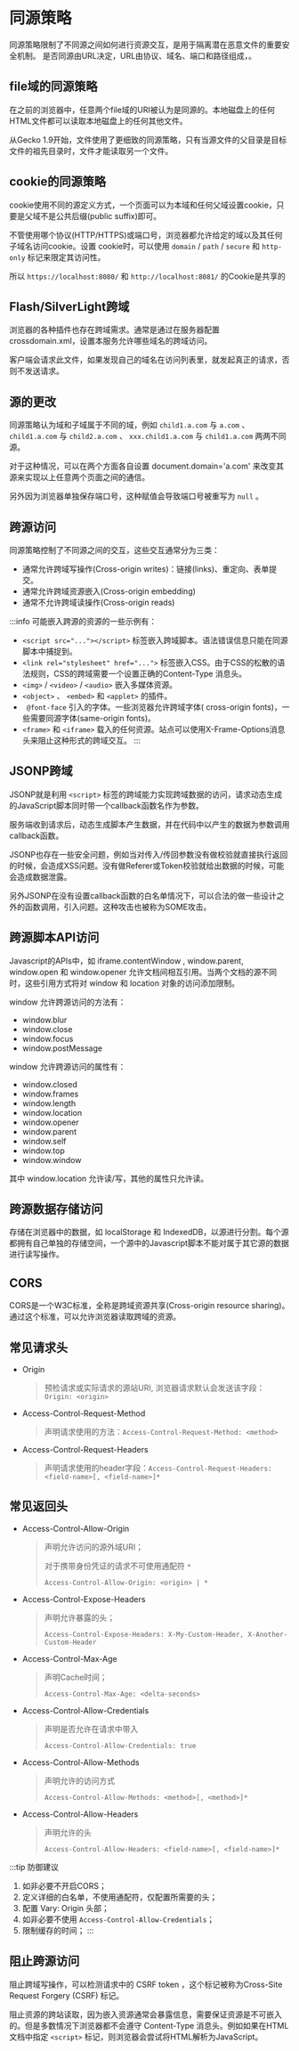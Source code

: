 # 同源策略

同源策略限制了不同源之间如何进行资源交互，是用于隔离潜在恶意文件的重要安全机制。 是否同源由URL决定，URL由协议、域名、端口和路径组成，<lines text="如果两个URL的协议、域名和端口相同，则表示他们同源"/>。


## file域的同源策略
在之前的浏览器中，任意两个file域的URI被认为是同源的。本地磁盘上的任何HTML文件都可以读取本地磁盘上的任何其他文件。

从Gecko 1.9开始，文件使用了更细致的同源策略，只有当源文件的父目录是目标文件的祖先目录时，文件才能读取另一个文件。

## cookie的同源策略
cookie使用不同的源定义方式，一个页面可以为本域和任何父域设置cookie，只要是父域不是公共后缀(public suffix)即可。

不管使用哪个协议(HTTP/HTTPS)或端口号，浏览器都允许给定的域以及其任何子域名访问cookie。设置 cookie时，可以使用 `domain` / `path` / `secure` 和 `http-only` 标记来限定其访问性。

所以 `https://localhost:8080/` 和 `http://localhost:8081/` 的Cookie是共享的

## Flash/SilverLight跨域

浏览器的各种插件也存在跨域需求。通常是通过在服务器配置crossdomain.xml，设置本服务允许哪些域名的跨域访问。

客户端会请求此文件，如果发现自己的域名在访问列表里，就发起真正的请求，否则不发送请求。

## 源的更改

同源策略认为域和子域属于不同的域，例如 `child1.a.com` 与 `a.com` 、 `child1.a.com` 与 `child2.a.com` 、 `xxx.child1.a.com` 与 `child1.a.com` 两两不同源。

对于这种情况，可以在两个方面各自设置 document.domain='a.com' 来改变其源来实现以上任意两个页面之间的通信。

另外因为浏览器单独保存端口号，这种赋值会导致端口号被重写为 `null` 。

## 跨源访问
同源策略控制了不同源之间的交互，这些交互通常分为三类：
- 通常允许跨域写操作(Cross-origin writes)：链接(links)、重定向、表单提交。
- 通常允许跨域资源嵌入(Cross-origin embedding)
- 通常不允许跨域读操作(Cross-origin reads)

:::info 可能嵌入跨源的资源的一些示例有：
- `<script src="..."></script>` 标签嵌入跨域脚本。语法错误信息只能在同源脚本中捕捉到。
- `<link rel="stylesheet" href="...">` 标签嵌入CSS。由于CSS的松散的语法规则，CSS的跨域需要一个设置正确的Content-Type 消息头。
- `<img>` / `<video>` / `<audio>` 嵌入多媒体资源。
- `<object>` 、 `<embed>` 和 `<applet>` 的插件。
- ` @font-face` 引入的字体。一些浏览器允许跨域字体( cross-origin fonts)，一些需要同源字体(same-origin fonts)。
- `<frame>` 和 `<iframe>` 载入的任何资源。站点可以使用X-Frame-Options消息头来阻止这种形式的跨域交互。
:::

## JSONP跨域

JSONP就是利用 `<script>` 标签的跨域能力实现跨域数据的访问，请求动态生成的JavaScript脚本同时带一个callback函数名作为参数。

服务端收到请求后，动态生成脚本产生数据，并在代码中以产生的数据为参数调用callback函数。

JSONP也存在一些安全问题，例如当对传入/传回参数没有做校验就直接执行返回的时候，会造成XSS问题。没有做Referer或Token校验就给出数据的时候，可能会造成数据泄露。

另外JSONP在没有设置callback函数的白名单情况下，可以合法的做一些设计之外的函数调用，引入问题。这种攻击也被称为SOME攻击。

## 跨源脚本API访问

Javascript的APIs中，如 iframe.contentWindow , window.parent, window.open 和 window.opener 允许文档间相互引用。当两个文档的源不同时，这些引用方式将对 window 和 location 对象的访问添加限制。

window 允许跨源访问的方法有：
- window.blur
- window.close
- window.focus
- window.postMessage

window 允许跨源访问的属性有：
- window.closed
- window.frames
- window.length
- window.location
- window.opener
- window.parent
- window.self
- window.top
- window.window

其中 window.location 允许读/写，其他的属性只允许读。

## 跨源数据存储访问

存储在浏览器中的数据，如 localStorage 和 IndexedDB，以源进行分割。每个源都拥有自己单独的存储空间，一个源中的Javascript脚本不能对属于其它源的数据进行读写操作。

## CORS

CORS是一个W3C标准，全称是跨域资源共享(Cross-origin resource sharing)。通过这个标准，可以允许浏览器读取跨域的资源。

## 常见请求头

- Origin
  > 预检请求或实际请求的源站URI, 浏览器请求默认会发送该字段：`Origin: <origin>`

- Access-Control-Request-Method
  > 声明请求使用的方法：`Access-Control-Request-Method: <method>`
  
- Access-Control-Request-Headers
  > 声明请求使用的header字段：`Access-Control-Request-Headers: <field-name>[, <field-name>]*`

## 常见返回头
- Access-Control-Allow-Origin
  > 声明允许访问的源外域URI；
  >
  > 对于携带身份凭证的请求不可使用通配符 `*`
  >
  > `Access-Control-Allow-Origin: <origin> | *`

- Access-Control-Expose-Headers
  > 声明允许暴露的头；
  >
  > `Access-Control-Expose-Headers: X-My-Custom-Header, X-Another-Custom-Header`

- Access-Control-Max-Age
  > 声明Cache时间；
  >
  > `Access-Control-Max-Age: <delta-seconds>`

- Access-Control-Allow-Credentials
  > 声明是否允许在请求中带入
  >
  > `Access-Control-Allow-Credentials: true`

- Access-Control-Allow-Methods
  > 声明允许的访问方式
  >
  > `Access-Control-Allow-Methods: <method>[, <method>]*`

- Access-Control-Allow-Headers
  > 声明允许的头
  >
  > `Access-Control-Allow-Headers: <field-name>[, <field-name>]*`

:::tip 防御建议
1. 如非必要不开启CORS；
2. 定义详细的白名单，不使用通配符，仅配置所需要的头；
3. 配置 Vary: Origin 头部；
4. 如非必要不使用 `Access-Control-Allow-Credentials`；
5. 限制缓存的时间；
:::

## 阻止跨源访问

阻止跨域写操作，可以检测请求中的 CSRF token ，这个标记被称为Cross-Site Request Forgery (CSRF) 标记。

阻止资源的跨站读取，因为嵌入资源通常会暴露信息，需要保证资源是不可嵌入的。但是多数情况下浏览器都不会遵守 Content-Type 消息头。例如如果在HTML文档中指定 `<script>` 标记，则浏览器会尝试将HTML解析为JavaScript。

